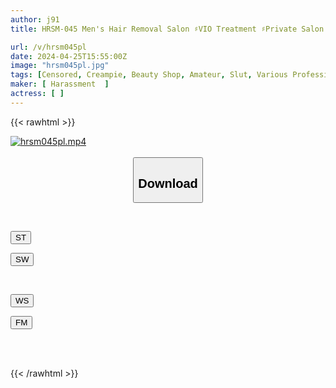 ```yaml
---
author: j91
title: HRSM-045 Men's Hair Removal Salon ♯VIO Treatment ♯Private Salon ♯Cute ♯If You Get An Erection

url: /v/hrsm045pl
date: 2024-04-25T15:55:00Z
image: "hrsm045pl.jpg"
tags: [Censored, Creampie, Beauty Shop, Amateur, Slut, Various Professions	]
maker: [ Harassment  ]
actress: [ ]
---
```



{{< rawhtml >}}

<div class="video" data-videoid="1BPAl27rrOt1AR">
    <a href="javascript:;">
        <img src="/v/hrsm045pl/hrsm045pl.jpg" width="WIDTH" height="HEIGHT" alt="hrsm045pl.mp4" loading="lazy">
    </a>
</div>

<script type="text/javascript" src="https://j91.asia/asset/on-demand-st.js"></script>

<br>
  <link rel="stylesheet" href="https://j91.asia/asset/bs5.css">
  
  <center>
  <button class="btn btn-primary" type="button" data-bs-toggle="collapse" data-bs-target=".multi-collapse" aria-expanded="false" aria-controls="multiCollapseExample1 multiCollapseExample2"><h2>Download</h2></button></center>
</p>
<div class="row">
  <div class="col">
    <div class="collapse multi-collapse" id="multiCollapseExample1">
      <div class="card card-body">
	      	      <br>
<div class="buttons">  
<p><a href="https://streamtape.to/v/1BPAl27rrOt1AR" target="_blank"><button class="btn-hover color-3"><i class="fa fa-download"></i> ST</button></a></p>
<p><a href="https://asnwish.com/sc6d9u9cbucf" target="_blank"><button class="btn-hover color-2"><i class="fa fa-download"></i> SW</button></a></p></div>
    </div>
  </div>
</div>
  <div class="col">
    <div class="collapse multi-collapse" id="multiCollapseExample2">
      <div class="card card-body">
	      <br>
<div class="buttons">
<p><a href="https://wolfstream.tv/19cz0tmozia3"><button class="btn-hover color-9"><i class="fa fa-download"></i> WS</button></a></p>
<p><a href="javascript:;"><button class="btn-hover color-8"><i class="fa fa-download"></i> FM</button></a></p></div>
<br><br>
      </div>
    </div>
  </div>
</div>

{{< /rawhtml >}}